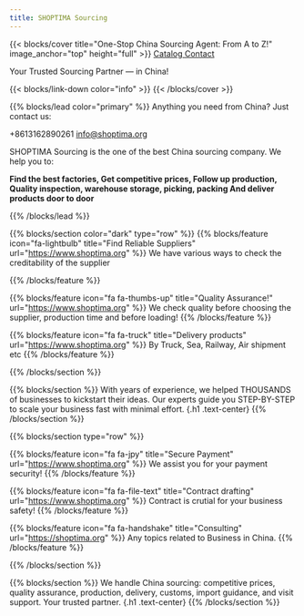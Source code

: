 ```yaml
---
title: SHOPTIMA Sourcing
---
```


{{< blocks/cover title="One-Stop China Sourcing Agent: From A to Z!" image_anchor="top" height="full" >}}
<a class="btn btn-lg btn-primary me-3 mb-4" href="/docs/">
  Catalog <i class="fas fa-arrow-alt-circle-right ms-2"></i>
</a>
<a class="btn btn-lg btn-secondary me-3 mb-4" href="https://t.me/shoptima">
  Contact<i class="fab fa-telegram ms-2 "></i>
</a>
<p class="lead mt-5">Your Trusted Sourcing Partner &mdash; in China!</p>
{{< blocks/link-down color="info" >}}
{{< /blocks/cover >}}

{{% blocks/lead color="primary" %}}
Anything you need from China? Just contact us:

<i class="fas fa-phone ms-2"></i> +8613162890261
<i class="fas fa-envelope"></i> <info@shoptima.org>

SHOPTIMA Sourcing is the one of the best China sourcing company. We help you to:

**Find the best factories, Get competitive prices, Follow up production, Quality inspection, warehouse storage, picking, packing And deliver products door to door**

{{% /blocks/lead %}}

{{% blocks/section color="dark" type="row" %}}
{{% blocks/feature icon="fa-lightbulb" title="Find Reliable Suppliers" url="<https://www.shoptima.org>" %}}
We have various ways to check the creditability of the supplier

{{% /blocks/feature %}}

{{% blocks/feature icon="fa fa-thumbs-up" title="Quality Assurance!" url="<https://www.shoptima.org>" %}}
We check quality before choosing the supplier, production time and before loading!
{{% /blocks/feature %}}

{{% blocks/feature icon="fa fa-truck" title="Delivery products" url="<https://www.shoptima.org>" %}}
By Truck, Sea, Railway, Air shipment etc
{{% /blocks/feature %}}

{{% /blocks/section %}}

{{% blocks/section %}}
With years of experience, we helped THOUSANDS of businesses to kickstart their ideas.
Our experts guide you STEP-BY-STEP to scale your business fast with minimal effort.
{.h1 .text-center}
{{% /blocks/section %}}

{{% blocks/section type="row" %}}

{{% blocks/feature icon="fa fa-jpy" title="Secure Payment"
    url="<https://www.shoptima.org>" %}}
We assist you for your payment security!
{{% /blocks/feature %}}

{{% blocks/feature icon="fa fa-file-text" title="Contract drafting"
    url="<https://www.shoptima.org>" %}}
Contract is crutial for your business safety!
{{% /blocks/feature %}}

{{% blocks/feature icon="fa fa-handshake" title="Consulting"
    url="<https://shoptima.org>" %}}
Any topics related to Business in China.
{{% /blocks/feature %}}

{{% /blocks/section %}}

{{% blocks/section %}}
We handle China sourcing: competitive prices, quality assurance, production, delivery, customs, import guidance, and visit support. Your trusted partner.
{.h1 .text-center}
{{% /blocks/section %}}
